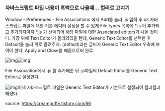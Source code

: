 ### 자바스크립트 파일 내용이 흑백으로 나올때... 컬러로 고치기

Window - Preferences - File Associations 에서 Add를 눌러 .js 입력 후 ok
자바스크립트 파일에 대한 기본 에디터 설정을 할 수 있게 File types 목록에 *.js 이 추가되고
추가되자마자 *.js 가 선택되어 해당 파일에 대한 Associated editors가 나올 것이다.
가장 위에 Text Editor가 올라와있을 텐데, Generic Text Editor를 선택한 후 Default를 눌러 위로 올려주자.
(default)라는 글씨가 Generic Text Editor 우측에 보여야 한다. Apply and Close를 해줌으로써 완료.



![img](https://blog.kakaocdn.net/dn/bJG7jD/btqNpeEZkNV/FY9eWaOE93lWceUVbyII01/img.png)![img](https://blog.kakaocdn.net/dn/kAEIT/btqNwxbxtBO/nFUoKoegvNrgxHw971nnf0/img.png)

File Association에서 .js 를 추가해준 뒤 .js파일의 Default Editor를 Generic Text Editor로 설정한다.

![img](https://blog.kakaocdn.net/dn/bECgGD/btqNqZGSPqN/68KnV6RNQdYKaP6wYMAeQk/img.png)이제 자바스크립트 파일은 Generic Text Editor가 기본으로 설정되어 컬러컬러해졌다.



source: https://creampuffy.tistory.com/66


